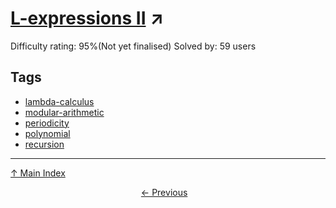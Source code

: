 # [L-expressions II](https://projecteuler.net/problem=910) ↗️

Difficulty rating: 95%(Not yet finalised)
Solved by: 59 users
## Tags

- [lambda-calculus](../tags/lambda-calculus.md)
- [modular-arithmetic](../tags/modular-arithmetic.md)
- [periodicity](../tags/periodicity.md)
- [polynomial](../tags/polynomial.md)
- [recursion](../tags/recursion.md)



---

[↑ Main Index](../README.md)


<div align=center><a href='909.md'>← Previous</a> &nbsp;&nbsp;